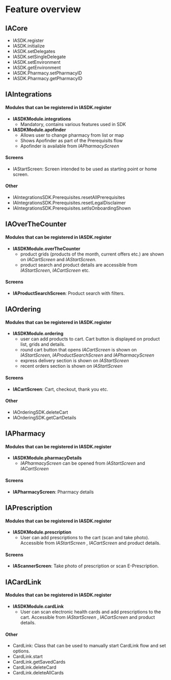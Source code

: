 # Feature overview

## IACore
- IASDK.register
- IASDK.initialize
- IASDK.setDelegates
- IASDK.setSingleDelegate
- IASDK.setEnvironment
- IASDK.getEnvironment
- IASDK.Pharmacy.setPharmacyID
- IASDK.Pharmacy.getPharmacyID

## IAIntegrations
#### Modules that can be registered in IASDK.register
- **IASDKModule.integrations**
  - Mandatory, contains various features used in SDK
- **IASDKModule.apofinder**
  - Allows user to change pharmacy from list or map
  - Shows Apofinder as part of the Prerequisits flow
  - Apofinder is available from *IAPharmacyScreen*

#### Screens
- IAStartScreen: Screen intended to be used as starting point or home screen. 

#### Other
- IAIntegrationsSDK.Prerequisites.resetAllPrerequisites
- IAIntegrationsSDK.Prerequisites.resetLegalDisclaimer
- IAIntegrationsSDK.Prerequisites.setIsOnboardingShown

## IAOverTheCounter
#### Modules that can be registered in IASDK.register
- **IASDKModule.overTheCounter**
  - product grids (products of the month, current offers etc.) are shown on *IACartScreen* and *IAStartScreen*.
  - product search and product details are accessible from *IAStartScreen*, *IACartScreen* etc.

#### Screens
- **IAProductSearchScreen**: Product search with filters.

## IAOrdering
#### Modules that can be registered in IASDK.register
- **IASDKModule.ordering**
  - user can add products to cart. Cart button is displayed on product list, grids and details.
  - round cart button that opens *IACartScreen* is shown on *IAStartScreen*,  *IAProductSearchScreen* and *IAPharmacyScreen*
  - express delivery section is shown on *IAStartScreen*
  - recent orders section is shown on *IAStartScreen*

#### Screens
- **IACartScreen**: Cart, checkout, thank you etc.

#### Other
- IAOrderingSDK.deleteCart
- IAOrderingSDK.getCartDetails

## IAPharmacy
#### Modules that can be registered in IASDK.register
- **IASDKModule.pharmacyDetails**
  - *IAPharmacyScreen* can be opened from *IAStartScreen* and *IACartScreen*

#### Screens
- **IAPharmacyScreen**: Pharmacy details

## IAPrescription
#### Modules that can be registered in IASDK.register
- **IASDKModule.prescription**
  - User can add prescriptions to the cart (scan and take photo). Accessible from *IAStartScreen* , *IACartScreen* and product details.

#### Screens
- **IAScannerScreen**: Take photo of prescription or scan E-Prescription.

## IACardLink
#### Modules that can be registered in IASDK.register
- **IASDKModule.cardLink**
  - User can scan electronic health cards and add prescriptions to the cart. Accessible from *IAStartScreen* , *IACartScreen* and product details.

#### Other
  - CardLink: Class that can be used to manually start CardLink flow and set options.
  - CardLink.start
  - CardLink.getSavedCards
  - CardLink.deleteCard
  - CardLink.deleteAllCards


